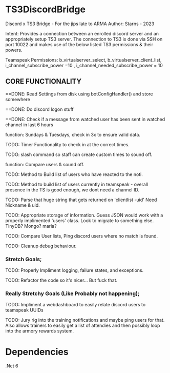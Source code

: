 # TS3DiscordBridge
Discord x TS3 Bridge - For the jips late to ARMA
Author: Starns - 2023

Intent: Provides a connection between an enrolled discord server and an appropriately setup TS3 server.
         The connection to TS3 is done via SSH on port 10022 and makes use of the below listed TS3 permissions & their powers.
         
Teamspeak Permissions: b_virtualserver_select,  b_virtualserver_client_list,
                       i_channel_subscribe_power =10 , i_channel_needed_subscribe_power = 10


## CORE FUNCTIONALITY
==DONE: Read Settings from disk using botConfigHandler() and store somewhere

==DONE: Do discord logon stuff

==DONE: Check if a message from watched user has been sent in watched channel in last 6 hours 

function: Sundays & Tuesdays, check in 3x to ensure valid data.

TODO: Timer Functionality to check in at the correct times.

TODO: slash command so staff can create custom times to sound off.
     
function: Compare users & sound off.      

TODO: Method to Build list of users who have reacted to the noti.

TODO: Method to build list of users currently in teamspeak - overall presence in the TS is good enough, we dont need a channel ID.

TODO: Parse that huge string that gets returned on 'clientlist -uid' Need Nickname & uid.

TODO: Appropriate storage of information. Guess JSON would work with a properly implimented 'users' class. Look to migrate to something else. TinyDB? Mongo? maria?
             
TODO: Compare User lists, Ping discord users where no match is found.

TODO: Cleanup debug behaviour.

### Stretch Goals;
TODO: Properly Impliment logging, failure states, and exceptions.

TODO: Refactor the code so it's nicer... But fuck that.

### Really Stretchy Goals (Like Probably not happening);
TODO: Impliment a webdashboard to easily relate discord users to teamspeak UUIDs

TODO: Jury rig into the training notifications and maybe ping users for that. Also allows trainers to easily get a list of attendies and then possibly loop into the armory rewards system.



# Dependencies
.Net 6

